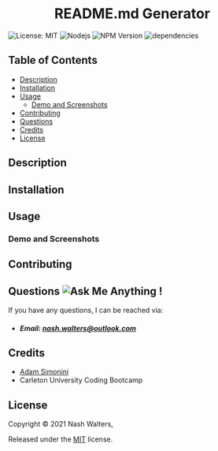 <h1 align=center> README.md Generator</h1>

![License: MIT](https://img.shields.io/badge/License-MIT-yellow.svg)
![Nodejs](https://aleen42.github.io/badges/src/node.svg)
![NPM Version](https://img.shields.io/badge/npm-v6.14.10-blue)
![dependencies](https://img.shields.io/badge/dependencies%20-up%20to%20date-orange)



## Table of Contents
* [Description](#description)
* [Installation](#installation)
* [Usage](#usage)
  * [Demo and Screenshots](#demo-and-screenshots)
* [Contributing](#contributing)
* [Questions](#questions)
* [Credits](#credits)
* [License](#license)

## Description

## Installation

## Usage

### Demo and Screenshots

## Contributing

## Questions       ![Ask Me Anything !](https://img.shields.io/badge/Ask%20me-anything-1abc9c.svg)
If you have any questions, I can be reached via:
* ##### Email: nash.walters@outlook.com

## Credits
* [Adam Simonini](https://github.com/adamsimonini)
* Carleton University Coding Bootcamp

## License 
Copyright © 2021 Nash Walters,

Released under the [MIT](https://github.com/nashwalters/pro-readme-generator/LICENSE) license.
